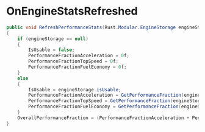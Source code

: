 <Badge type="danger" text="Carbon Compatible"/><Badge type="warning" text="Oxide Compatible"/>
# OnEngineStatsRefreshed
```csharp
public void RefreshPerformanceStats(Rust.Modular.EngineStorage engineStorage)
{
	if (engineStorage == null)
	{
		IsUsable = false;
		PerformanceFractionAcceleration = 0f;
		PerformanceFractionTopSpeed = 0f;
		PerformanceFractionFuelEconomy = 0f;
	}
	else
	{
		IsUsable = engineStorage.isUsable;
		PerformanceFractionAcceleration = GetPerformanceFraction(engineStorage.accelerationBoostPercent);
		PerformanceFractionTopSpeed = GetPerformanceFraction(engineStorage.topSpeedBoostPercent);
		PerformanceFractionFuelEconomy = GetPerformanceFraction(engineStorage.fuelEconomyBoostPercent);
	}
	OverallPerformanceFraction = (PerformanceFractionAcceleration + PerformanceFractionTopSpeed + PerformanceFractionFuelEconomy) / 3f;
}

```
